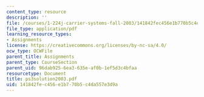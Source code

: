 ```yaml
---
content_type: resource
description: ''
file: /courses/1-224j-carrier-systems-fall-2003/141842fec456e1b770b5c4da557e3d9a_ps3solution2003.pdf
file_type: application/pdf
learning_resource_types:
- Assignments
license: https://creativecommons.org/licenses/by-nc-sa/4.0/
ocw_type: OCWFile
parent_title: Assignments
parent_type: CourseSection
parent_uid: 96dab925-6ea3-635e-af0b-1ef5d3c4bfaa
resourcetype: Document
title: ps3solution2003.pdf
uid: 141842fe-c456-e1b7-70b5-c4da557e3d9a
---
```

